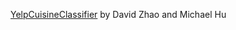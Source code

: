 [YelpCuisineClassifier](https://github.com/TheMichaelHu/YelpCuisineClassifier) by David Zhao and Michael Hu
